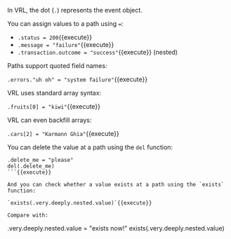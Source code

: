 In VRL, the dot (`.`) represents the event object.

You can assign values to a path using `=`:

* `.status = 200`{{execute}}
* `.message = "failure"`{{execute}}
* `.transaction.outcome = "success"`{{execute}} (nested)

Paths support quoted field names:

`.errors."uh oh" = "system failure"`{{execute}}

VRL uses standard array syntax:

`.fruits[0] = "kiwi"`{{execute}}

VRL can even backfill arrays:

`.cars[2] = "Karmann Ghia"`{{execute}}

You can delete the value at a path using the `del` function:

```
.delete_me = "please"
del(.delete_me)
```{{execute}}

And you can check whether a value exists at a path using the `exists` function:

`exists(.very.deeply.nested.value)`{{execute}}

Compare with:

```
.very.deeply.nested.value = "exists now!"
exists(.very.deeply.nested.value)
```{{execute}}